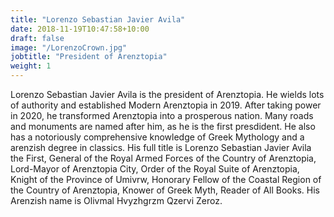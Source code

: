 ```yaml
---
title: "Lorenzo Sebastian Javier Avila"
date: 2018-11-19T10:47:58+10:00
draft: false
image: "/LorenzoCrown.jpg"
jobtitle: "President of Arenztopia"
weight: 1
---
```


Lorenzo Sebastian Javier Avila is the president of Arenztopia. He wields lots of authority and established Modern Arenztopia in 2019. After taking power in 2020, he transformed Arenztopia into a prosperous nation. Many roads and monuments are named after him, as he is the first presdident. He also has a notoriously comprehensive knowledge of Greek Mythology and a arenzish degree in classics. His full title is Lorenzo Sebastian Javier Avila the First, General of the Royal Armed Forces of the Country of Arenztopia, Lord-Mayor of Arenztopia City, Order of the Royal Suite of Arenztopia, Knight of the Province of Umivrw, Honorary Fellow of the Coastal Region of the Country of Arenztopia, Knower of Greek Myth, Reader of All Books. His Arenzish name is Olivmal Hvyzhgrzm Qzervi Zeroz.
